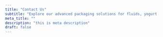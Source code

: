 ```yaml
---
title: "Contact Us"
subtitle: "Explore our advanced packaging solutions for fluids, yogurt, sour cream, ice cream, and dairy alternatives"
meta_title: ""
description: "this is meta description"
draft: false
---
```

